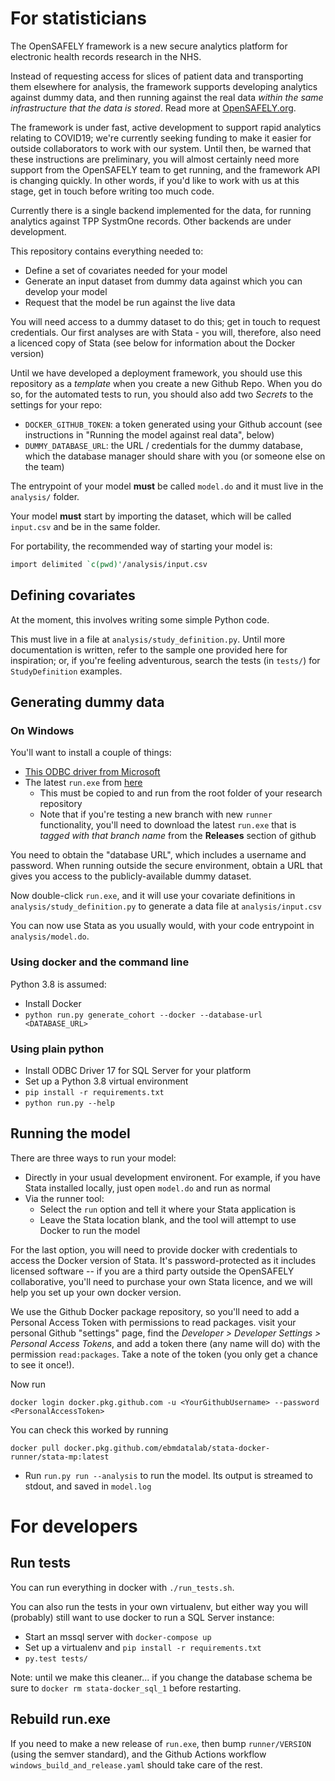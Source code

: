 # For statisticians

The OpenSAFELY framework is a new secure analytics platform for
electronic health records research in the NHS.

Instead of requesting access for slices of patient data and
transporting them elsewhere for analysis, the framework supports
developing analytics against dummy data, and then running against the
real data *within the same infrastructure that the data is stored*.
Read more at [OpenSAFELY.org](https://opensafely.org).

The framework is under fast, active development to support rapid
analytics relating to COVID19; we're currently seeking funding to make
it easier for outside collaborators to work with our system.  Until
then, be warned that these instructions are preliminary, you will
almost certainly need more support from the OpenSAFELY team to get
running, and the framework API is changing quickly.  In other words,
if you'd like to work with us at this stage, get in touch before
writing too much code.

Currently there is a single backend implemented for the data, for
running analytics against TPP SystmOne records.  Other backends are
under development.

This repository contains everything needed to:

* Define a set of covariates needed for your model
* Generate an input dataset from dummy data against which you can develop your model
* Request that the model be run against the live data

You will need access to a dummy dataset to do this; get in touch to
request credentials.  Our first analyses are with Stata - you will,
therefore, also need a licenced copy of Stata (see below for
information about the Docker version)

Until we have developed a deployment framework, you should use this
repository as a *template* when you create a new Github Repo.  When
you do so, for the automated tests to run, you should also add two
*Secrets* to the settings for your repo:

 * `DOCKER_GITHUB_TOKEN`: a token generated using your Github account (see instructions in "Running the model against real data", below)
 * `DUMMY_DATABASE_URL`: the URL / credentials for the dummy database, which the database manager should share with you (or someone else on the team)


The entrypoint of your model **must** be called `model.do` and it must
live in the `analysis/` folder.

Your model **must** start by importing the dataset, which will be called
`input.csv` and be in the same folder.

For portability, the recommended way of starting your model is:

```stata
import delimited `c(pwd)'/analysis/input.csv
```

## Defining covariates

At the moment, this involves writing some simple Python code.

This must live in a file at `analysis/study_definition.py`.  Until
more documentation is written, refer to the sample one provided here
for inspiration; or, if you're feeling adventurous, search the tests
(in `tests/`) for `StudyDefinition` examples.

## Generating dummy data

### On Windows
You'll want to install a couple of things:

* [This ODBC driver from Microsoft](https://www.microsoft.com/en-us/download/details.aspx?id=56567)
* The latest `run.exe` from [here](https://github.com/ebmdatalab/opensafely-research-template/releases/latest)
  * This must be copied to and run from the root folder of your research repository
  * Note that if you're testing a new branch with new `runner` functionality, you'll need to download the latest `run.exe` that is *tagged with that branch name* from the **Releases** section of github

You need to obtain the "database URL", which includes a username and
password.  When running outside the secure environment, obtain a URL
that gives you access to the publicly-available dummy dataset.

Now double-click `run.exe`, and it will use your covariate definitions
in `analysis/study_definition.py` to generate a data file at `analysis/input.csv`

You can now use Stata as you usually would, with your code entrypoint
in `analysis/model.do`.

### Using docker and the command line

Python 3.8 is assumed:

* Install Docker
* `python run.py generate_cohort --docker --database-url <DATABASE_URL>`

### Using plain python

* Install ODBC Driver 17 for SQL Server for your platform
* Set up a Python 3.8 virtual environment
* `pip install -r requirements.txt`
* `python run.py --help`

## Running the model

There are three ways to run your model:

* Directly in your usual development environent. For example, if you have Stata installed locally, just open `model.do` and run as normal
* Via the runner tool:
   * Select the `run` option and tell it where your Stata application is
   * Leave the Stata location blank, and the tool will attempt to use Docker to run the model

For the last option, you will need to provide docker with credentials
to access the Docker version of Stata. It's password-protected as it
includes licensed software -- if you are a third party outside the
OpenSAFELY collaborative, you'll need to purchase your own Stata
licence, and we will help you set up your own docker version.

We use the Github Docker package repository, so you'll need to add a
Personal Access Token with permissions to read packages. visit your
personal Github "settings" page, find the *Developer > Developer
Settings > Personal Access Tokens*, and add a token there (any name
will do) with the permission `read:packages`. Take a note of the token
(you only get a chance to see it once!).

Now run

    docker login docker.pkg.github.com -u <YourGithubUsername> --password <PersonalAccessToken>

You can check this worked by running

    docker pull docker.pkg.github.com/ebmdatalab/stata-docker-runner/stata-mp:latest

* Run `run.py run --analysis` to run the model. Its output is streamed to stdout, and saved in `model.log`

# For developers

## Run tests

You can run everything in docker with `./run_tests.sh`.

You can also run the tests in your own virtualenv, but either way you
will (probably) still want to use docker to run a SQL Server instance:


* Start an mssql server with `docker-compose up`
* Set up a virtualenv and `pip install -r requirements.txt`
* `py.test tests/`

Note: until we make this cleaner... if you change the database schema
be sure to `docker rm stata-docker_sql_1` before restarting.

## Rebuild run.exe

If you need to make a new release of `run.exe`, then bump
`runner/VERSION` (using the semver standard), and the Github Actions
workflow `windows_build_and_release.yaml` should take care of the
rest.
